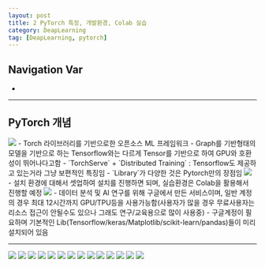 ```yaml
---
layout: post
title: 2 PyTorch 특징, 개발환경, Colab 실습
category: DeapLearning
tag: [DeapLearning, pytorch]
---
```


## Navigation Var

- **[]()**

---

## PyTorch 개념

<img src="/public/img/PyTorch/lec2/1.png">
- Torch 라이브러리를 기반으로한 오픈소스 ML 프레임워크
- Graph를 기반형태의 모델을 기반으로 하는 Tensorflow와는 다르게 Tensor를 기반으로 하여 GPU와 호환성이 뛰어나다고함
- `TorchServe` + `Distributed Training` : Tensorflow도 제공하고 있는거라 그냥 보편적인 특징임
- `Library`가 다양한 것은 Pytorch만의 장점임

<img src="/public/img/PyTorch/lec2/2.png">
- 설치 환경에 대해서 셋업하여 설치를 진행하면 되며, 실습환경은 Colab을 활용해서 진행할 예정

<img src="/public/img/PyTorch/lec2/3.png">
- 데이터 분석 및 AI 연구를 위해 구글에서 만든 서비스이며, 일반 계정의 경우 최대 12시간까지 GPU/TPU등을 사용가능함(사용자가 많을 경우 무료사용자는 리소스 접근이 안될수도 있으나 그래도 연구/교육용으로 많이 사용중)
- 구글계정이 필요하며 기본적인 Lib(Tensorflow/keras/Matplotlib/scikit-learn/pandas)들이 미리 설치되어 있음

---

<img src="/public/img/PyTorch/lec2/1.png">
<img src="/public/img/PyTorch/lec2/1.png">
<img src="/public/img/PyTorch/lec2/1.png">
<img src="/public/img/PyTorch/lec2/1.png">
<img src="/public/img/PyTorch/lec2/1.png">
<img src="/public/img/PyTorch/lec2/1.png">
<img src="/public/img/PyTorch/lec2/1.png">
<img src="/public/img/PyTorch/lec2/1.png">
<img src="/public/img/PyTorch/lec2/1.png">
<img src="/public/img/PyTorch/lec2/1.png">
<img src="/public/img/PyTorch/lec2/1.png">
<img src="/public/img/PyTorch/lec2/1.png">
<img src="/public/img/PyTorch/lec2/1.png">
<img src="/public/img/PyTorch/lec2/1.png">
